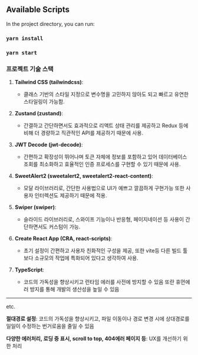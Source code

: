 ## Available Scripts

In the project directory, you can run:

### `yarn install`

### `yarn start`

### 프로젝트 기술 스택

1. **Tailwind CSS (tailwindcss)**:

   - 클래스 기반의 스타일 지정으로 변수명을 고민하지 않아도 되고 빠르고 유연한 스타일링이 가능함.

2. **Zustand (zustand)**:

   - 간결하고 간단하면서도 효과적으로 리액트 상태 관리를 제공하고 Redux 등에 비해 더 경량하고 직관적인 API를 제공하기 때문에 사용.

3. **JWT Decode (jwt-decode)**:

   - 간편하고 확장성이 뛰어나며 토큰 자체에 정보를 포함하고 있어 데이터베이스 조회를 최소화하고 효율적인 인증 프로세스를 구현할 수 있기 때문에 사용.

4. **SweetAlert2 (sweetalert2, sweetalert2-react-content)**:

   - 모달 라이브러리로, 간단한 사용법으로 UI가 예쁘고 깔끔하게 구현가능 또한 사용자 인터렉션도 제공하기 때문에 적용.

5. **Swiper (swiper)**:

   - 슬라이드 라이브러리로, 스와이프 기능이나 반응형, 페이지네이션 등 사용이 간단하면서도 커스텀이 가능.

6. **Create React App (CRA, react-scripts)**:

   - 초기 설정이 간편하고 사용자 친화적인 구성을 제공, 또한 vite등 다른 빌드 툴보다 소규모의 작업에 특화되어 있다고 생각하여 사용.

7. **TypeScript**:
   - 코드의 가독성을 향상시키고 런타임 에러를 사전에 방지할 수 있음 또란 휴먼에러 방지를 통해 개발의 생산성을 높일 수 있음

---

etc.

**절대경로 설정**: 코드의 가독성을 향상시키고, 파일 이동이나 경로 변경 시에 상대경로를 일일이 수정하는 번거로움을 줄일 수 있음

**다양한 에러처리, 로딩 중 표시, scroll to top, 404에러 페이지 등**: UX를 개선하기 위한 처리

